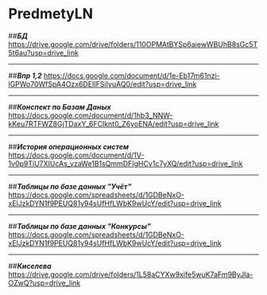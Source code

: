 # PredmetyLN
##***БД***
https://drive.google.com/drive/folders/110OPMAtBYSp6aiewWBUhB8sGc5T5t6au?usp=drive_link
____
##***Впр 1,2***
https://docs.google.com/document/d/1e-Eb17m61nzi-lGPWo70WfSpA4Ozx6DEIIFSiIyuAQ0/edit?usp=drive_link
____
##***Конспект по Базам Даных***
https://docs.google.com/document/d/1hb3_NNW-kKeu7RTFWZ8GjTDaxY_6FCIknt0_Z6yoENA/edit?usp=drive_link
____
##***История операционных систем***
https://docs.google.com/document/d/1V-1v0p9TiU7XIUcAs_vzaWe1B1sQmmDFIgHCv1c7yXQ/edit?usp=drive_link
____
##***Таблицы по базе данных "Учёт"***
https://docs.google.com/spreadsheets/d/1GDBeNxO-xElJzkDYN1f9PEUQ81y94sUfHfLWbK9wUcY/edit?usp=drive_link
____
##***Таблицы по базе данных "Конкурсы"***
https://docs.google.com/spreadsheets/d/1GDBeNxO-xElJzkDYN1f9PEUQ81y94sUfHfLWbK9wUcY/edit?usp=drive_link
____
##***Киселева***
https://drive.google.com/drive/folders/1L58aCYXw9xife5wuK7aFm9ByJIa-OZwQ?usp=drive_link
